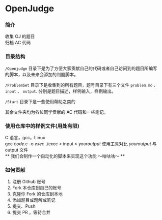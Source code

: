 # OpenJudge
### 简介
收集 OJ 的题目  
归档 AC 代码

### 目录结构
`/Openjudge` 目录下是为了方便大家贡献自己的代码或者自己访问到的题目所编写的脚本，以及未来会添加的判题脚本。

`/ProblemSet` 目录下是收集到的所有题目，题号目录下有三个文件 `problem.md` 、 `input` 、 `output`. 分别是题目描述，样例输入，样例输出。  

`/Start` 目录下是一些使用帮助之类的  

其余文件夹均为各位同学贡献的 AC 代码和一些笔记。  

### 使用仓库中的样例文件(用处有限)
C 语言，gcc，Linux  
gcc *code*.c -o *exec*
./exec < input > *youroutput*
使用工具对比 *youroutput* 与 output 文件  
** 我们会制作一个自动化的脚本来实现这个功能 ～咕咕咕～ **

### 如何贡献
1. 注册 Github 账号
2. Fork 本仓库到自己的账号
3. 克隆你 Fork 的仓库到本地
4. 添加题目或题解或笔记
5. 提交、Push
6. 提交 PR ，等待合并